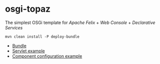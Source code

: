 # osgi-topaz

The simplest OSGi template for *Apache Felix* + *Web Console* + *Declarative Services*

```
mvn clean install -P deploy-bundle
```

- [Bundle](http://localhost:8080/system/console/bundles/com.ilyamur.osgi.topaz)
- [Servlet example](http://localhost:8080/osgi-topaz/hello?name=John)
- [Component configuration example](http://localhost:8080/system/console/configMgr/com.ilyamur.osgi.topaz.service.impl.HelloServiceImpl)

